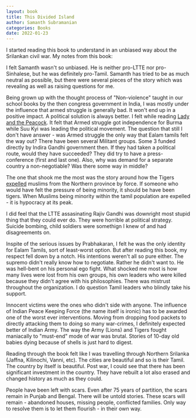 ```yaml
---
layout: book
title: This Divided Island
author: Samanth Subramanian
categories: Books
date: 2022-01-23
---
```


I started reading this book to understand in an unbiased way about the Srilankan civil war. My notes from this book:

I felt Samanth wasn't so unbiased. He is neither pro-LTTE nor pro-Sinhalese, but he was definitely pro-Tamil. Samanth has tried to be as much neutral as possible, but there were several pieces of the story which was revealing as well as raising questions for me.

Being grown up with the thought process of "Non-violence" taught in our school books by the then congress government in India, I was mostly under the influence that armed struggle is generally bad. It won't end up in a positive impact. A political solution is always better. I felt while reading [Lady and the Peacock](https://www.amazon.in/Lady-Peacock-Life-Aung-Burma/dp/184604250X/). It felt that Armed struggle got independence for Burma while Suu Kyi was leading the political movement. The question that still I don't have answer - was Armed struggle the only way that Ealam tamils felt the way out? There have been several Militant groups. Some 3 funded directly by Indira Gandhi government then. If they had taken a political route, would they have succeeded? They did try to have a press-conference (first and last one). Also, why was demand for a separate country a non-negotiable? Was there some way in middle?

The one that shook me the most was the story around how the Tigers [expelled](https://en.wikipedia.org/wiki/Expulsion_of_Muslims_from_the_Northern_province_by_LTTE) muslims from the Northern province by force. If someone who would have felt the pressure of being minority, it should be have been tigers. When Muslims being minority within the tamil population are expelled - it is hypocracy at its peak.

I did feel that the LTTE assasinating  Rajiv Gandhi was downright most stupid thing that they could ever do. They were horrible at political strategy. Suicide bombing, child soldiers were somethign I knew of and had disagreements on.

Inspite of the serious issues by Prabhakaran, I felt he was the only identity for Ealam Tamils, sort of least-worst option. But after reading this book, my respect fell down by a notch. His intentions weren't all so pure either. The supremo didn't really know how to negotiate. Rather he didn't want to. He was hell-bent on his personal ego fight.  What shocked me most is how many lives were lost from his own groups, his own leaders who were killed because they didn't agree with his philosophies. There was mistrust throughout the organization. I do question Tamil leaders who blindly take his support.

Innocent victims were the ones who didn't side with anyone. The influence of Indian Peace Keeping Force (the name itself is ironic) has to be awarded one of the worst ever interventions. Moving from dropping food packets to directly attacking them to doing so many war-crimes, I definitely expected better of Indian Army. The way the Army (Lions) and Tigers fought maniacally to "must-end" mode of war was brutal. Stories of 10-day old babies dying because of shells is just hard to digest.

Reading through the book felt like I was travelling through Northern Srilanka (Jaffna, Kilinochi, Vanni, etc). The cities are beautiful and so is their Tamil. The country by itself is beautiful. Post war, I could see that there has been significant investment in the country. They have rebuilt a lot also erased and changed history as much as they could.

People have been left with scars. Even after 75 years of partition, the scars remain in Punjab and Bengal. There will be untold stories. These scars will remain - abandoned houses, missing people, conflicted families. Only way to resolve them is to let them flourish - in their own way.

